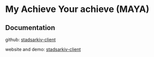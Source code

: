 # My Achieve Your achieve (MAYA)

## Documentation

github: [stadsarkiv-client](sites/demo/docs)

website and demo: [stadsarkiv-client](https://demo.openaws.dk/)
